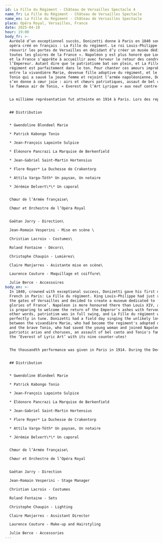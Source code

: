 ```yaml
---
id: La Fille du Régiment - Château de Versailles Spectacle 4
name_fr: La Fille du Régiment - Château de Versailles Spectacle
name_en: La Fille du Régiment - Château de Versailles Spectacle
place: Opéra Royal, Versailles, France
date: 2025-04-10
hour: 19:00
body_fr: >-
  Auréolé d’un exceptionnel succès, Donizetti donne à Paris en 1840 son premier
  opéra créé en français : La Fille du régiment. Le roi Louis-Philippe vient de
  réouvrir les portes de Versailles en décidant d’y créer un musée dédié « à
  toutes les gloires de la France ». Napoléon y est plus honoré que Louis XIV,
  et la France s’apprête à accueillir avec ferveur le retour des cendres de
  l’Empereur. Autant dire que le patriotisme bat son plein, et La Fille du
  régiment est parfaitement dans le ton. Pour chanter ces amours improbables
  entre la vivandière Marie, devenue fille adoptive du régiment, et le brave
  Tonio qui a sauvé la jeune femme et rejoint l’armée napoléonienne, Donizetti
  s’en donne à cœur joie : airs et chœurs patriotiques, assaut de bel canto et
  le fameux air de Tonio, « Everest de l’Art Lyrique » aux neuf contre-uts !


  La millième représentation fut atteinte en 1914 à Paris. Lors des représentations de décembre 1840 au Metropolitan Opera de New York, Lily Pons, après un étourdissant « Salut à la France » entonna La Marseillaise qui devint un symbole de liberté en pleine guerre. Les solistes virtuoses Gwendoline Blondeel et Patrick Kabongo, accompagnés du Chœur de l’Armée française, vont transporter le public de l’Opéra Royal vers le cœur battant de la patrie !


  ## Distribution


  * Gwendoline Blondeel Marie

  * Patrick Kabongo Tonio

  * Jean-François Lapointe Sulpice

  * Éléonore Pancrazi La Marquise de Berkenfield

  * Jean-Gabriel Saint-Martin Hortensius

  * Flore Royer* La Duchesse de Crakentorp

  * Attila Varga-Tóth* Un paysan, Un notaire

  * Jérémie Delvert\*\* Un caporal


  Chœur de l’Armée française\

  Chœur et Orchestre de l’Opéra Royal


  Gaëtan Jarry - Direction\

  Jean-Romain Vesperini - Mise en scène \

  Christian Lacroix - Costumes\

  Roland Fontaine - Décors\

  Christophe Chaupin - Lumières\

  Claire Manjarres - Asistante mise en scène\

  Laurence Couture - Maquillage et coiffure\

  Julie Berce - Accessoires
body_en: >-
  In 1840, crowned with exceptional success, Donizetti gave his first opera in
  French in Paris: La Fille du régiment. King Louis-Philippe had just reopened
  the gates of Versailles and decided to create a museum dedicated to ‘all the
  glories of France’. Napoleon is more honoured there than Louis XIV, and France
  is preparing to welcome the return of the Emperor's ashes with fervour. In
  other words, patriotism was in full swing, and La Fille du régiment was
  perfectly in tune. Donizetti had a field day singing the unlikely love story
  between the vivandière Marie, who had become the regiment's adopted daughter,
  and the brave Tonio, who had saved the young woman and joined Napoleon's army:
  patriotic arias and choruses, an assault of bel canto and Tonio's famous aria,
  the ‘Everest of Lyric Art’ with its nine counter-utes!


  The thousandth performance was given in Paris in 1914. During the December 1840 performances at the Metropolitan Opera in New York, Lily Pons, after a stunning ‘Salut à la France’, sang La Marseillaise, which became a symbol of freedom in the midst of war. Virtuoso soloists Gwendoline Blondeel and Patrick Kabongo, accompanied by the Chœur de l'Armée française, will transport the Opéra Royal audience to the beating heart of the motherland!


  ## Distribution


  * Gwendoline Blondeel Marie

  * Patrick Kabongo Tonio

  * Jean-François Lapointe Sulpice

  * Éléonore Pancrazi La Marquise de Berkenfield

  * Jean-Gabriel Saint-Martin Hortensius

  * Flore Royer* La Duchesse de Crakentorp

  * Attila Varga-Tóth* Un paysan, Un notaire

  * Jérémie Delvert\*\* Un caporal


  Chœur de l’Armée française\

  Chœur et Orchestre de l’Opéra Royal


  Gaëtan Jarry - Direction

  Jean-Romain Vesperini - Stage Manager

  Christian Lacroix - Costumes

  Roland Fontaine - Sets

  Christophe Chaupin - Lighting

  Claire Manjarres - Assistant Director

  Laurence Couture - Make-up and Hairstyling

  Julie Berce - Accessories
---
```

